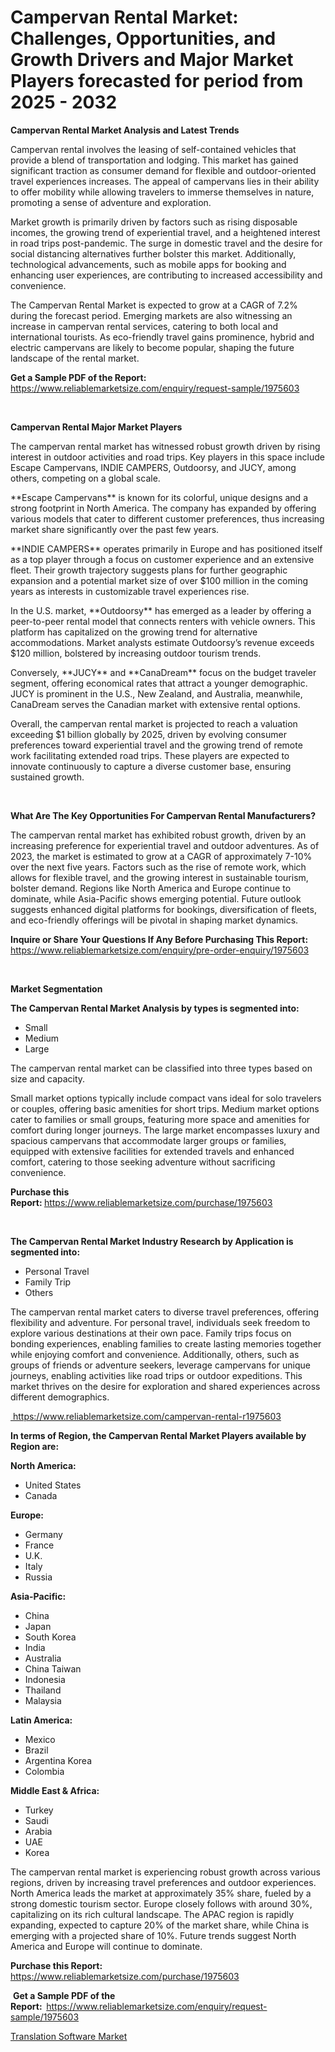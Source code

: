 <p><h1>Campervan Rental Market: Challenges, Opportunities, and Growth Drivers and Major Market Players forecasted for period from 2025 - 2032</h1></p><p><strong>Campervan Rental Market Analysis and Latest Trends</strong></p>
<p><p>Campervan rental involves the leasing of self-contained vehicles that provide a blend of transportation and lodging. This market has gained significant traction as consumer demand for flexible and outdoor-oriented travel experiences increases. The appeal of campervans lies in their ability to offer mobility while allowing travelers to immerse themselves in nature, promoting a sense of adventure and exploration.</p><p>Market growth is primarily driven by factors such as rising disposable incomes, the growing trend of experiential travel, and a heightened interest in road trips post-pandemic. The surge in domestic travel and the desire for social distancing alternatives further bolster this market. Additionally, technological advancements, such as mobile apps for booking and enhancing user experiences, are contributing to increased accessibility and convenience.</p><p>The Campervan Rental Market is expected to grow at a CAGR of 7.2% during the forecast period. Emerging markets are also witnessing an increase in campervan rental services, catering to both local and international tourists. As eco-friendly travel gains prominence, hybrid and electric campervans are likely to become popular, shaping the future landscape of the rental market.</p></p>
<p><strong>Get a Sample PDF of the Report:&nbsp;</strong> <a href="https://www.reliablemarketsize.com/enquiry/request-sample/1975603?utm_campaign=2439&utm_medium=2&utm_source=Github&utm_content=ia&utm_term=10032025&utm_id=campervan-rental">https://www.reliablemarketsize.com/enquiry/request-sample/1975603</a></p>
<p>&nbsp;</p>
<p><strong>Campervan Rental Major Market Players</strong></p>
<p><p>The campervan rental market has witnessed robust growth driven by rising interest in outdoor activities and road trips. Key players in this space include Escape Campervans, INDIE CAMPERS, Outdoorsy, and JUCY, among others, competing on a global scale.</p><p>**Escape Campervans** is known for its colorful, unique designs and a strong footprint in North America. The company has expanded by offering various models that cater to different customer preferences, thus increasing market share significantly over the past few years. </p><p>**INDIE CAMPERS** operates primarily in Europe and has positioned itself as a top player through a focus on customer experience and an extensive fleet. Their growth trajectory suggests plans for further geographic expansion and a potential market size of over $100 million in the coming years as interests in customizable travel experiences rise.</p><p>In the U.S. market, **Outdoorsy** has emerged as a leader by offering a peer-to-peer rental model that connects renters with vehicle owners. This platform has capitalized on the growing trend for alternative accommodations. Market analysts estimate Outdoorsy’s revenue exceeds $120 million, bolstered by increasing outdoor tourism trends.</p><p>Conversely, **JUCY** and **CanaDream** focus on the budget traveler segment, offering economical rates that attract a younger demographic. JUCY is prominent in the U.S., New Zealand, and Australia, meanwhile, CanaDream serves the Canadian market with extensive rental options. </p><p>Overall, the campervan rental market is projected to reach a valuation exceeding $1 billion globally by 2025, driven by evolving consumer preferences toward experiential travel and the growing trend of remote work facilitating extended road trips. These players are expected to innovate continuously to capture a diverse customer base, ensuring sustained growth.</p></p>
<p>&nbsp;</p>
<p><strong>What Are The Key Opportunities For Campervan Rental Manufacturers?</strong></p>
<p><p>The campervan rental market has exhibited robust growth, driven by an increasing preference for experiential travel and outdoor adventures. As of 2023, the market is estimated to grow at a CAGR of approximately 7-10% over the next five years. Factors such as the rise of remote work, which allows for flexible travel, and the growing interest in sustainable tourism, bolster demand. Regions like North America and Europe continue to dominate, while Asia-Pacific shows emerging potential. Future outlook suggests enhanced digital platforms for bookings, diversification of fleets, and eco-friendly offerings will be pivotal in shaping market dynamics.</p></p>
<p><strong>Inquire or Share Your Questions If Any Before Purchasing This Report:</strong> <a href="https://www.reliablemarketsize.com/enquiry/pre-order-enquiry/1975603?utm_campaign=2439&utm_medium=2&utm_source=Github&utm_content=ia&utm_term=10032025&utm_id=campervan-rental">https://www.reliablemarketsize.com/enquiry/pre-order-enquiry/1975603</a></p>
<p>&nbsp;</p>
<p><strong>Market Segmentation</strong></p>
<p><strong>The Campervan Rental Market Analysis by types is segmented into:</strong></p>
<p><ul><li>Small</li><li>Medium</li><li>Large</li></ul></p>
<p><p>The campervan rental market can be classified into three types based on size and capacity. </p><p>Small market options typically include compact vans ideal for solo travelers or couples, offering basic amenities for short trips. Medium market options cater to families or small groups, featuring more space and amenities for comfort during longer journeys. The large market encompasses luxury and spacious campervans that accommodate larger groups or families, equipped with extensive facilities for extended travels and enhanced comfort, catering to those seeking adventure without sacrificing convenience.</p></p>
<p><strong>Purchase this Report:&nbsp;</strong><a href="https://www.reliablemarketsize.com/purchase/1975603?utm_campaign=2439&utm_medium=2&utm_source=Github&utm_content=ia&utm_term=10032025&utm_id=campervan-rental">https://www.reliablemarketsize.com/purchase/1975603</a></p>
<p>&nbsp;</p>
<p><strong>The Campervan Rental Market Industry Research by Application is segmented into:</strong></p>
<p><ul><li>Personal Travel</li><li>Family Trip</li><li>Others</li></ul></p>
<p><p>The campervan rental market caters to diverse travel preferences, offering flexibility and adventure. For personal travel, individuals seek freedom to explore various destinations at their own pace. Family trips focus on bonding experiences, enabling families to create lasting memories together while enjoying comfort and convenience. Additionally, others, such as groups of friends or adventure seekers, leverage campervans for unique journeys, enabling activities like road trips or outdoor expeditions. This market thrives on the desire for exploration and shared experiences across different demographics.</p></p>
<p><a href="https://www.reliablemarketsize.com/campervan-rental-r1975603?utm_campaign=2439&utm_medium=2&utm_source=Github&utm_content=ia&utm_term=10032025&utm_id=campervan-rental">&nbsp;https://www.reliablemarketsize.com/campervan-rental-r1975603</a></p>
<p><strong>In terms of Region, the Campervan Rental Market Players available by Region are:</strong></p>
<p>
    <p> <strong> North America: </strong>
        <ul>
            <li>United States</li>
            <li>Canada</li>
        </ul>
        </p> 
    <p> <strong> Europe: </strong>
        <ul>
            <li>Germany</li>
            <li>France</li>
            <li>U.K.</li>
            <li>Italy</li>
            <li>Russia</li>
        </ul>
        </p> 
    <p> <strong> Asia-Pacific: </strong>
        <ul>
            <li>China</li>
            <li>Japan</li>
            <li>South Korea</li>
            <li>India</li>
            <li>Australia</li>
            <li>China Taiwan</li>
            <li>Indonesia</li>
            <li>Thailand</li>
            <li>Malaysia</li>
        </ul>
        </p> 
    <p> <strong> Latin America: </strong>
        <ul>
            <li>Mexico</li>
            <li>Brazil</li>
            <li>Argentina Korea</li>
            <li>Colombia</li>
        </ul>
        </p> 
    <p> <strong> Middle East & Africa: </strong>
        <ul>
            <li>Turkey</li>
            <li>Saudi</li>
            <li>Arabia</li>
            <li>UAE</li>
            <li>Korea</li>
        </ul>
    </p>
    </p>
<p><p>The campervan rental market is experiencing robust growth across various regions, driven by increasing travel preferences and outdoor experiences. North America leads the market at approximately 35% share, fueled by a strong domestic tourism sector. Europe closely follows with around 30%, capitalizing on its rich cultural landscape. The APAC region is rapidly expanding, expected to capture 20% of the market share, while China is emerging with a projected share of 10%. Future trends suggest North America and Europe will continue to dominate.</p></p>
<p><strong>Purchase this Report: </strong><a href="https://www.reliablemarketsize.com/purchase/1975603?utm_campaign=2439&utm_medium=2&utm_source=Github&utm_content=ia&utm_term=10032025&utm_id=campervan-rental">https://www.reliablemarketsize.com/purchase/1975603</a></p>
<p>&nbsp;<strong>Get a Sample PDF of the Report:&nbsp;&nbsp;</strong><a href="https://www.reliablemarketsize.com/enquiry/request-sample/1975603?utm_campaign=2439&utm_medium=2&utm_source=Github&utm_content=ia&utm_term=10032025&utm_id=campervan-rental">https://www.reliablemarketsize.com/enquiry/request-sample/1975603</a></p>
<p><strong></strong></p>
<p><p><a href="https://github.com/kathiestrine5ty/Market-Research-Report-List-1/blob/main/translation-software-market.md?utm_campaign=2439&utm_medium=2&utm_source=Github&utm_content=ia&utm_term=10032025&utm_id=campervan-rental">Translation Software Market</a></p></p>